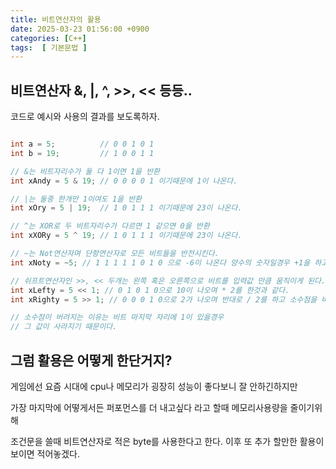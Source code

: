 ```yaml
---
title: 비트연산자의 활용
date: 2025-03-23 01:56:00 +0900
categories: [C++]  
tags:  [ 기본문법 ]
---
```


## 비트연산자 &, |, ^, >>, << 등등..

코드로 예시와 사용의 결과를 보도록하자.

```c++

int a = 5;          // 0 0 1 0 1
int b = 19;         // 1 0 0 1 1

// &는 비트자리수가 둘 다 1이면 1을 반환
int xAndy = 5 & 19; // 0 0 0 0 1 이기때문에 1이 나온다.

// |는 둘중 한개만 1이여도 1을 반환
int xOry = 5 | 19;  // 1 0 1 1 1 이기때문에 23이 나온다.

// ^는 XOR로 두 비트자리수가 다르면 1 같으면 0을 반환
int xXORy = 5 ^ 19; // 1 0 1 1 1 이기때문에 23이 나온다.

// ~는 Not연산자며 단항연산자로 모든 비트들을 반전시킨다.
int xNoty = ~5; // 1 1 1 1 1 0 1 0 으로 -6이 나온다 양수의 숫자일경우 +1을 하고 -1을 곱한 값이 나온다. 

// 쉬프트연산자인 >>, << 두개는 왼쪽 혹은 오른쪽으로 비트를 입력값 만큼 움직이게 된다. 
int xLefty = 5 << 1; // 0 1 0 1 0으로 10이 나오며 * 2를 한것과 같다.
int xRighty = 5 >> 1; // 0 0 0 1 0으로 2가 나오며 반대로 / 2를 하고 소수점을 버린값이 나온다.

// 소수점이 버려지는 이유는 비트 마지막 자리에 1이 있을경우
// 그 값이 사라지기 때문이다.
```

## 그럼 활용은 어떻게 한단거지?

게임에선 요즘 시대에 cpu나 메모리가 굉장히 성능이 좋다보니 잘 안하긴하지만

가장 마지막에 어떻게서든 퍼포먼스를 더 내고싶다 라고 할때 메모리사용량을 줄이기위해

조건문을 쓸때 비트연산자로 적은 byte를 사용한다고 한다. 이후 또 추가 할만한 활용이 보이면 적어놓겠다.



